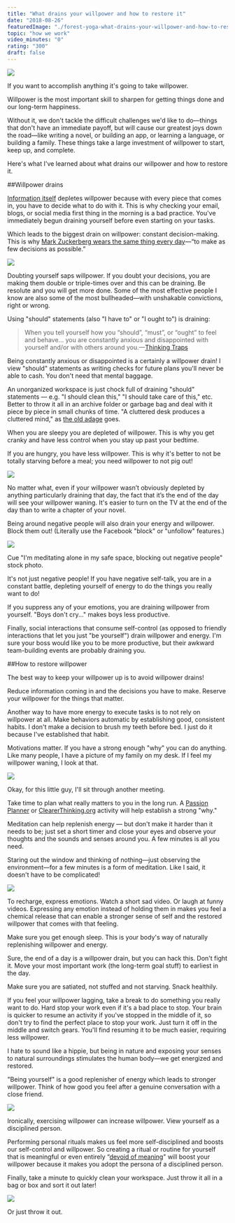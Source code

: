 ```yaml
---
title: "What drains your willpower and how to restore it"
date: "2018-08-26"
featuredImage: "./forest-yoga-what-drains-your-willpower-and-how-to-restore-it-mike-zetlow.jpeg"
topic: "how we work"
video_minutes: "0"
rating: "300"
draft: false
---
```


![](forest-yoga-what-drains-your-willpower-and-how-to-restore-it-mike-zetlow.jpeg)

If you want to accomplish anything it's going to take willpower.
 
Willpower is the most important skill to sharpen for getting things done and our long-term happiness.

Without it, we don't tackle the difficult challenges we'd like to do—things that don't have an immediate payoff, but will cause our greatest joys down the road—like writing a novel, or building an app, or learning a language, or building a family. These things take a large investment of willpower to start, keep up, and complete.

Here's what I've learned about what drains our willpower and how to restore it.

##Willpower drains

[Information itself](https://www.mikezetlow.com/how-to-handle-all-the-information-life-throws-at-you/) depletes willpower because with every piece that comes in, you have to decide what to do with it. This is why checking your email, blogs, or social media first thing in the morning is a bad practice. You've immediately begun draining yourself before even starting on your tasks.

Which leads to the biggest drain on willpower: constant decision-making. This is why [Mark Zuckerberg wears the same thing every day](https://medium.com/startup-grind/choice-minimalism-why-mark-zuckerberg-wears-the-same-thing-every-day-2f132f1b5706)—“to make as few decisions as possible.”

![](mark-zuckerberg-what-drains-your-willpower-and-how-to-restore-it-mike-zetlow.jpeg)

Doubting yourself saps willpower. If you doubt your decisions, you are making them double or triple-times over and this can be draining. Be resolute and you will get more done. Some of the most effective people I know are also some of the most bullheaded—with unshakable convictions, right or wrong.

Using "should" statements (also "I have to" or "I ought to") is draining:

>When you tell yourself how you “should”, “must”, or “ought” to feel and behave... you are constantly anxious and disappointed with yourself and/or with others around you.—[Thinking Traps](https://www.anxietybc.com/sites/default/files/ThinkingTraps.pdf)
 
Being constantly anxious or disappointed is a certainly a willpower drain! I view "should" statements as writing checks for future plans you'll never be able to cash. You don't need that mental baggage.

An unorganized workspace is just chock full of draining "should" statements — e.g. "I should clean this," "I should take care of this," etc. Better to throw it all in an archive folder or garbage bag and deal with it piece by piece in small chunks of time. "A cluttered desk produces a cluttered mind," as [the old adage](https://quoteinvestigator.com/2017/08/31/desk/) goes.

When you are sleepy you are depleted of willpower. This is why you get cranky and have less control when you stay up past your bedtime.

If you are hungry, you have less willpower. This is why it's better to not be totally starving before a meal; you need willpower to not pig out!

![](burger-what-drains-your-willpower-and-how-to-restore-it-mike-zetlow.jpeg)

No matter what, even if your willpower wasn’t obviously depleted by anything particularly draining that day, the fact that it’s the end of the day will see your willpower waning. It's easier to turn on the TV at the end of the day than to write a chapter of your novel.

Being around negative people will also drain your energy and willpower. Block them out! (Literally use the Facebook "block" or "unfollow" features.)

![](meditating-alone-what-drains-your-willpower-and-how-to-restore-it-mike-zetlow.jpeg)

<figcaption>

Cue "I'm meditating alone in my safe space, blocking out negative people" stock photo.

</figcaption>

It's not just negative people! If you have negative self-talk, you are in a constant battle, depleting yourself of energy to do the things you really want to do!

If you suppress any of your emotions, you are draining willpower from yourself. "Boys don't cry..." makes boys less productive.

Finally, social interactions that consume self-control (as opposed to friendly interactions that let you just "be yourself") drain willpower and energy. I'm sure your boss would like you to be more productive, but their awkward team-building events are probably draining you.

##How to restore willpower

The best way to keep your willpower up is to avoid willpower drains!

Reduce information coming in and the decisions you have to make. Reserve your willpower for the things that matter.

Another way to have more energy to execute tasks is to not rely on willpower at all. Make behaviors automatic by establishing good, consistent habits. I don't make a decision to brush my teeth before bed. I just do it because I've established that habit.

Motivations matter. If you have a strong enough "why" you can do anything. Like many people, I have a picture of my family on my desk. If I feel my willpower waning, I look at that.

![](happy-baby-what-drains-your-willpower-and-how-to-restore-it-mike-zetlow.jpeg)

<figcaption>

Okay, for this little guy, I'll sit through another meeting.

</figcaption>

Take time to plan what really matters to you in the long run. A [Passion Planner](https://passionplanner.com/) or [ClearerThinking.org](https://www.clearerthinking.org/) activity will help establish a strong "why."

Meditation can help replenish energy — but don't make it harder than it needs to be; just set a short timer and close your eyes and observe your thoughts and the sounds and senses around you. A few minutes is all you need.

Staring out the window and thinking of nothing—just observing the environment—for a few minutes is a form of meditation. Like I said, it doesn't have to be complicated!

![](looking-out-window-what-drains-your-willpower-and-how-to-restore-it-mike-zetlow.jpeg)

To recharge, express emotions. Watch a short sad video. Or laugh at funny videos. Expressing any emotion instead of holding them in makes you feel a chemical release that can enable a stronger sense of self and the restored willpower that comes with that feeling. 

Make sure you get enough sleep. This is your body's way of naturally replenishing willpower and energy.

Sure, the end of a day is a willpower drain, but you can hack this. Don't fight it. Move your most important work (the long-term goal stuff) to earliest in the day.

Make sure you are satiated, not stuffed and not starving. Snack healthily.

If you feel your willpower lagging, take a break to do something you really want to do. Hard stop your work even if it's a bad place to stop. Your brain is quicker to resume an activity if you've stopped in the middle of it, so don't try to find the perfect place to stop your work. Just turn it off in the middle and switch gears. You'll find resuming it to be much easier, requiring less willpower.

I hate to sound like a hippie, but being in nature and exposing your senses to natural surroundings stimulates the human body—we get energized and restored.

"Being yourself" is a good replenisher of energy which leads to stronger willpower. Think of how good you feel after a genuine conversation with a close friend.

![](close-friend-window-what-drains-your-willpower-and-how-to-restore-it-mike-zetlow.jpeg)

Ironically, exercising willpower can increase willpower. View yourself as a disciplined person.

Performing personal rituals makes us feel more self-disciplined and boosts our self-control and willpower. So creating a ritual or routine for yourself that is meaningful or even entirely “[devoid of meaning](https://digest.bps.org.uk/2018/07/11/performing-meaningless-rituals-boosts-our-self-control-through-making-us-feel-more-self-disciplined/)" will boost your willpower because it makes you adopt the persona of a disciplined person.

Finally, take a minute to quickly clean your workspace. Just throw it all in a bag or box and sort it out later!

![](garbage-what-drains-your-willpower-and-how-to-restore-it-mike-zetlow.jpeg)

<figcaption>

Or just throw it out.

</figcaption>